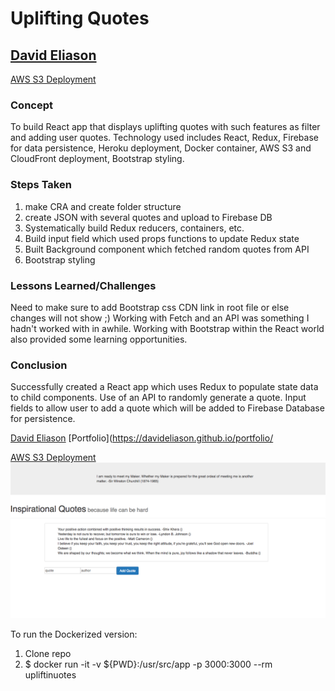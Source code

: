 # Uplifting Quotes
## [David Eliason](http://www.davethemaker.com)

[AWS S3 Deployment](http://upliftingquotes.s3-website-us-west-2.amazonaws.com/)

### Concept
To build React app that displays uplifting quotes with such features as filter and adding user quotes. Technology used includes React, Redux, Firebase for data persistence, Heroku deployment, Docker container, AWS S3 and CloudFront deployment, Bootstrap styling.

### Steps Taken
1. make CRA and create folder structure
2. create JSON with several quotes and upload to Firebase DB
3. Systematically build Redux reducers, containers, etc.
4. Build input field which used props functions to update Redux state
5. Built Background component which fetched random quotes from API
6. Bootstrap styling


### Lessons Learned/Challenges
Need to make sure to add Bootstrap css CDN link in root file or else changes will not show ;) Working with Fetch and an API was something I hadn't worked with in awhile. Working with Bootstrap within the React world also provided some learning opportunities.

### Conclusion 
Successfully created a React app which uses Redux to populate state data to child components. Use of an API to randomly generate a quote. Input fields to allow user to add a quote which will be added to Firebase Database for persistence.

[David Eliason](https://www.linkedin.com/in/davideliason/)
[Portfolio](https://davideliason.github.io/portfolio/

[AWS S3 Deployment](http://upliftingquotes.s3-website-us-west-2.amazonaws.com/)
![InspirationalQuotes](./InspirationalQuotes.png)

To run the Dockerized version:
1. Clone repo
2. $ docker run -it -v ${PWD}:/usr/src/app -p 3000:3000 --rm upliftinuotes